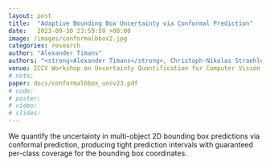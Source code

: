 ```yaml
---
layout: post
title:  "Adaptive Bounding Box Uncertainty via Conformal Prediction"
date:   2023-09-30 23:59:59 +00:00
image: /images/conformalbbox2.jpg
categories: research
author: "Alexander Timans"
authors: "<strong>Alexander Timans</strong>, Christoph-Nikolas Straehle, Kaspar Sakmann, Eric Nalisnick"
venue: ICCV Workshop on Uncertainty Quantification for Computer Vision
# note:
paper: docs/conformalbbox_uncv23.pdf
# code:
# poster: 
# video: 
# slides:
---
```


We quantify the uncertainty in multi-object 2D bounding box predictions via conformal prediction, producing tight prediction intervals with guaranteed per-class coverage for the bounding box coordinates.